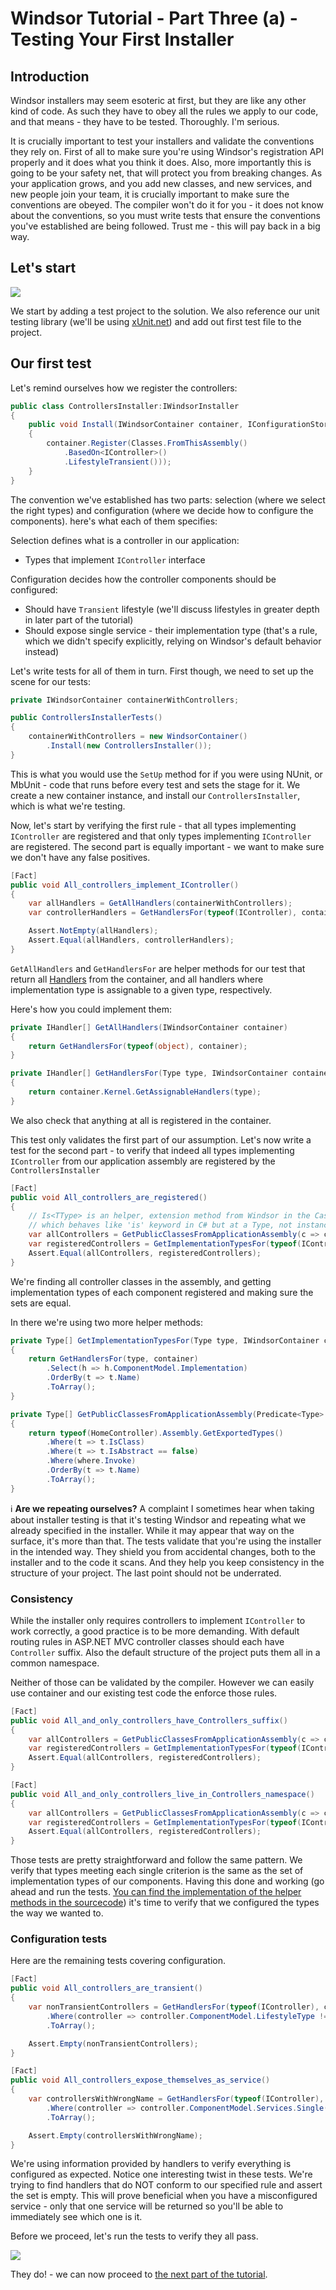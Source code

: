 # Windsor Tutorial - Part Three (a) - Testing Your First Installer

## Introduction

Windsor installers may seem esoteric at first, but they are like any other kind of code. As such they have to obey all
the rules we apply to our code, and that means - they have to be tested. Thoroughly. I'm serious.

It is crucially important to test your installers and validate the conventions they rely on. First of all to make sure
you're using Windsor's registration API properly and it does what you think it does. Also, more importantly this is
going to be your safety net, that will protect you from breaking changes. As your application grows, and you add new
classes, and new services, and new people join your team, it is crucially important to make sure the conventions are
obeyed. The compiler won't do it for you - it does not know about the conventions, so you must write tests that ensure
the conventions you've established are being followed. Trust me - this will pay back in a big way.

## Let's start

![](images/mvc-tutorial-vs-test-project-files.png)

We start by adding a test project to the solution. We also reference our unit testing library (we'll be
using [xUnit.net](http://xunit.codeplex.com/)) and add out first test file to the project.

## Our first test

Let's remind ourselves how we register the controllers:

```csharp
public class ControllersInstaller:IWindsorInstaller
{
    public void Install(IWindsorContainer container, IConfigurationStore store)
    {
        container.Register(Classes.FromThisAssembly()
            .BasedOn<IController>()
            .LifestyleTransient()));
    }
}
```

The convention we've established has two parts: selection (where we select the right types) and configuration (where we
decide how to configure the components). here's what each of them specifies:

Selection defines what is a controller in our application:

* Types that implement `IController` interface

Configuration decides how the controller components should be configured:

* Should have `Transient` lifestyle (we'll discuss lifestyles in greater depth in later part of the tutorial)
* Should expose single service - their implementation type (that's a rule, which we didn't specify explicitly, relying
  on Windsor's default behavior instead)

Let's write tests for all of them in turn. First though, we need to set up the scene for our tests:

```csharp
private IWindsorContainer containerWithControllers;

public ControllersInstallerTests()
{
    containerWithControllers = new WindsorContainer()
        .Install(new ControllersInstaller());
}
```

This is what you would use the `SetUp` method for if you were using NUnit, or MbUnit - code that runs before every test
and sets the stage for it. We create a new container instance, and install our `ControllersInstaller`, which is what
we're testing.

Now, let's start by verifying the first rule - that all types implementing `IController` are registered and that only
types implementing `IController` are registered. The second part is equally important - we want to make sure we don't
have any false positives.

```csharp
[Fact]
public void All_controllers_implement_IController()
{
    var allHandlers = GetAllHandlers(containerWithControllers);
    var controllerHandlers = GetHandlersFor(typeof(IController), containerWithControllers);

    Assert.NotEmpty(allHandlers);
    Assert.Equal(allHandlers, controllerHandlers);
}
```

`GetAllHandlers` and `GetHandlersFor` are helper methods for our test that return all [Handlers](handlers.md) from the
container, and all handlers where implementation type is assignable to a given type, respectively.

Here's how you could implement them:

```csharp
private IHandler[] GetAllHandlers(IWindsorContainer container)
{
    return GetHandlersFor(typeof(object), container);
}

private IHandler[] GetHandlersFor(Type type, IWindsorContainer container)
{
    return container.Kernel.GetAssignableHandlers(type);
}
```

We also check that anything at all is registered in the container.

This test only validates the first part of our assumption. Let's now write a test for the second part - to verify that
indeed all types implementing `IController` from our application assembly are registered by the `ControllersInstaller`

```csharp
[Fact]
public void All_controllers_are_registered()
{
    // Is<TType> is an helper, extension method from Windsor in the Castle.Core.Internal namespace
    // which behaves like 'is' keyword in C# but at a Type, not instance level
    var allControllers = GetPublicClassesFromApplicationAssembly(c => c.Is<IController>());
    var registeredControllers = GetImplementationTypesFor(typeof(IController), containerWithControllers);
    Assert.Equal(allControllers, registeredControllers);
}
```

We're finding all controller classes in the assembly, and getting implementation types of each component registered and
making sure the sets are equal.

In there we're using two more helper methods:

```csharp
private Type[] GetImplementationTypesFor(Type type, IWindsorContainer container)
{
    return GetHandlersFor(type, container)
        .Select(h => h.ComponentModel.Implementation)
        .OrderBy(t => t.Name)
        .ToArray();
}

private Type[] GetPublicClassesFromApplicationAssembly(Predicate<Type> where)
{
    return typeof(HomeController).Assembly.GetExportedTypes()
        .Where(t => t.IsClass)
        .Where(t => t.IsAbstract == false)
        .Where(where.Invoke)
        .OrderBy(t => t.Name)
        .ToArray();
}
```

:information_source: **Are we repeating ourselves?** A complaint I sometimes hear when taking about installer testing is
that it's testing Windsor and repeating what we already specified in the installer. While it may appear that way on the
surface, it's more than that. The tests validate that you're using the installer in the intended way. They shield you
from accidental changes, both to the installer and to the code it scans. And they help you keep consistency in the
structure of your project. The last point should not be underrated.

### Consistency

While the installer only requires controllers to implement `IController` to work correctly, a good practice is to be
more demanding. With default routing rules in ASP.NET MVC controller classes should each have `Controller` suffix. Also
the default structure of the project puts them all in a common namespace.

Neither of those can be validated by the compiler. However we can easily use container and our existing test code the
enforce those rules.

```csharp
[Fact]
public void All_and_only_controllers_have_Controllers_suffix()
{
    var allControllers = GetPublicClassesFromApplicationAssembly(c => c.Name.EndsWith("Controller"));
    var registeredControllers = GetImplementationTypesFor(typeof(IController), containerWithControllers);
    Assert.Equal(allControllers, registeredControllers);
}

[Fact]
public void All_and_only_controllers_live_in_Controllers_namespace()
{
    var allControllers = GetPublicClassesFromApplicationAssembly(c => c.Namespace.Contains("Controllers"));
    var registeredControllers = GetImplementationTypesFor(typeof(IController), containerWithControllers);
    Assert.Equal(allControllers, registeredControllers);
}
```

Those tests are pretty straightforward and follow the same pattern. We verify that types meeting each single criterion
is the same as the set of implementation types of our components. Having this done and working (go ahead and run the
tests. [You can find the implementation of the helper methods in the sourcecode](https://github.com/kkozmic/ToBeSeen/blob/a88873244952ca55857e0ff99e16a428f21ab83c/tst/ToBeSeenTests/ControllersInstallerTests.cs))
it's time to verify that we configured the types the way we wanted to.

### Configuration tests

Here are the remaining tests covering configuration.

```csharp
[Fact]
public void All_controllers_are_transient()
{
    var nonTransientControllers = GetHandlersFor(typeof(IController), containerWithControllers)
        .Where(controller => controller.ComponentModel.LifestyleType != LifestyleType.Transient)
        .ToArray();

    Assert.Empty(nonTransientControllers);
}

[Fact]
public void All_controllers_expose_themselves_as_service()
{
    var controllersWithWrongName = GetHandlersFor(typeof(IController), containerWithControllers)
        .Where(controller => controller.ComponentModel.Services.Single() != controller.ComponentModel.Implementation)
        .ToArray();

    Assert.Empty(controllersWithWrongName);
}
```

We're using information provided by handlers to verify everything is configured as expected. Notice one interesting
twist in these tests. We're trying to find handlers that do NOT conform to our specified rule and assert the set is
empty. This will prove beneficial when you have a misconfigured service - only that one service will be returned so
you'll be able to immediately see which one is it.

Before we proceed, let's run the tests to verify they all pass.

![](images/mvc-tutorial-vs-test-ran-all-pass.png)

They do! - we can now proceed to [the next part of the tutorial](mvc-tutorial-part-4-putting-it-all-together.md).
